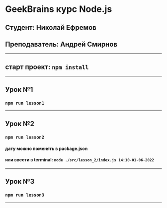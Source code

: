 # GeekBrains курс Node.js
## Студент: Николай Ефремов
## Преподаватель: Андрей Смирнов
___
## старт проект: ```npm install```
___
## Урок №1
### ```npm run lesson1```
___
## Урок №2
### ```npm run lesson2```
#### дату можно поменять в package.json
#### или ввести в terminal: ```node ./src/lesson_2/index.js 14:10-01-06-2022```
___
## Урок №3
### ```npm run lesson3```
___